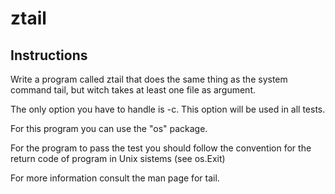 # ztail
## Instructions

Write a program called ztail that does the same thing as the system command tail, but witch takes at least one file as argument.

The only option you have to handle is -c. This option will be used in all tests.

For this program you can use the "os" package.

For the program to pass the test you should follow the convention for the return code of program in Unix sistems (see os.Exit)

For more information consult the man page for tail.

